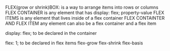 FLEX(grow or shrink)BOX:
    is a way to arrange items into rows or columns
FLEX CONTAINER
    is any element that has display: flex; property-value
FLEX ITEMS
    is any element that lives inside of a flex container
FLEX CONTAINTER AND FLEX ITEM
    any element can also be a flex container and a flex item



display: flex;          to be declared in the container

flex: 1;                to be declared in flex items
    flex-grow
    flex-shrink
    flex-basis
